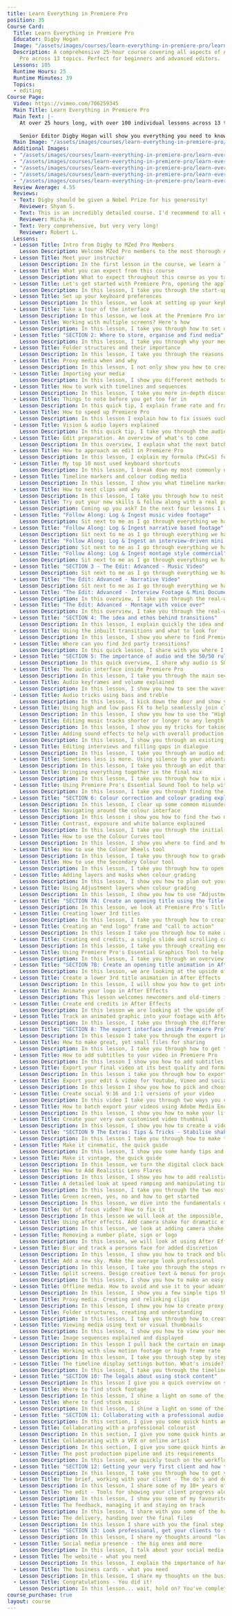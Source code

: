 ```yaml
---
title: Learn Everything in Premiere Pro
position: 35
Course Card:
  Title: Learn Everything in Premiere Pro
  Educator: Digby Hogan
  Image: "/assets/images/courses/learn-everything-in-premiere-pro/learn-everything-in-premiere-pro.jpg"
  Description: A comprehensive 25-hour course covering all aspects of Adobe Premiere
    Pro across 13 topics. Perfect for beginners and advanced editors.
  Lessons: 105
  Runtime Hours: 25
  Runtime Minutes: 39
  Topics:
  - editing
Course Page:
  Video: https://vimeo.com/706259345
  Main Title: Learn Everything in Premiere Pro
  Main Text: |-
    At over 25 hours long, with over 100 individual lessons across 13 topics, you won’t find better Adobe Premiere Pro training anywhere else. 
    
    Senior Editor Digby Hogan will show you everything you need to know and support you to understand each aspect of Adobe Premiere Pro. Start watching now to become the best storyteller and editor you can be.
  Main Image: "/assets/images/courses/learn-everything-in-premiere-pro/learn-everything-in-premiere-pro-1.jpg"
  Additional Images: 
  - "/assets/images/courses/learn-everything-in-premiere-pro/learn-everything-in-premiere-pro-2.jpg"
  - "/assets/images/courses/learn-everything-in-premiere-pro/learn-everything-in-premiere-pro-3.jpg"
  - "/assets/images/courses/learn-everything-in-premiere-pro/learn-everything-in-premiere-pro-4.jpg"
  - "/assets/images/courses/learn-everything-in-premiere-pro/learn-everything-in-premiere-pro-5.jpg"
  - "/assets/images/courses/learn-everything-in-premiere-pro/learn-everything-in-premiere-pro-6.jpg"
  Review Average: 4.55
  Reviews:
  - Text: Digby should be given a Nobel Prize for his generosity!
    Reviewer: Shyam S.
  - Text: This is an incredibly detailed course. I'd recommend to all editors.
    Reviewer: Micha H.
  - Text: Very comprehensive, but very very long!
    Reviewer: Robert L.
  Lessons:
  - Lesson Title: Intro from Digby to MZed Pro Members
    Lesson Description: Welcome MZed Pro members to the most thorough Adobe Premiere course around!
  - Lesson Title: Meet your instructor
    Lesson Description: In the first lesson in the course, we learn a little bit about Senior Editor and Creative Director Digby Hogan, your companion for the Learn Everything in Adobe Premiere Pro course.
  - Lesson Title: What you can expect from this course
    Lesson Description: What to expect throughout this course as you take on learning new-found skills with Adobe Premiere Pro.
  - Lesson Title: Let's get started with Premiere Pro, opening the application
    Lesson Description: In this lesson, I take you through the start-up screen when you very first open the software. What's important and what do you need to know from here. Plus how to best name your project and keep track of multiple projects as you grow.
  - Lesson Title: Set up your keyboard preferences
    Lesson Description: In this lesson, we look at setting up your keyboard preferences in Premiere Pro, how to change shortcuts and show you how to save your very own, custom keyboard preferences. PLUS I give away my professional keyboard shortcuts for you to use!
  - Lesson Title: Take a tour of the interface
    Lesson Description: In this lesson, we look at the Premiere Pro interface and where everything is that you need to know right away, plus those things that you can park at the back of the memory bank for the time being. I'll talk through the 6 main sections of Premiere Pro; The Source Monitor, Project Monitor, Project Panel, Timeline Panel, Effects Panel and Audio Metres.
  - Lesson Title: Working with multiple screens? Here's how
    Lesson Description: In this lesson, I take you through how to set up multiple monitors so you can make the most of your desktop real estate. Editing has never been more spread out!
  - Lesson Title: "SECTION 2: Where to store, organise and find media"
    Lesson Description: In this lesson, I take you through why your media infrastructure is important, how to organise your media and back it up. I also share a quick fix if your media goes OFFLINE and how to get it back!
  - Lesson Title: Folder structures and their importance
    Lesson Description: In this lesson, I take you through the reasons behind having a good folder structure and how it can ultimately help you in your edit! Plus I show you how to design your very own folder structure that you can customize to best suit the type of work or project you are completing.
  - Lesson Title: Proxy media when and why
    Lesson Description: In this lesson, I not only show you how to create proxy media within Premiere Pro and Media Encoder, but I also explain the reasons why one would want to use proxy media in the first place and how to tell if it's right for you?!
  - Lesson Title: Importing your media
    Lesson Description: In this lesson, I show you different methods to import your media from video to audio to photos and more! Plus, how to organise your footage on your hard drive to ensure a tidy and streamlined project.
  - Lesson Title: How to work with timelines and sequences
    Lesson Description: In this lesson, I take you more in-depth discussing how to work with timelines and sequences to your advantage in Premiere Pro. I show you a new way to approach your media which will open up creative possibilities and speed up your workflow tenfold! I also take you through correct timeline settings, why the organisation of your footage is important and explain a little editing style the industry calls Pancake Editing.
  - Lesson Title: Things to note before you get too far in
    Lesson Description: In this quick tip, I explain frame rate and frame size and how to ensure these don't stitch you up down the track.
  - Lesson Title: How to speed up Premiere Pro
    Lesson Description: In this lesson I explain how to fix issues such as slow playback, footage not responding when you hit play, and Premiere Pro feeling slow and laggy. Plus my tips and tricks on how to get better performance out of Premiere Pro in general!
  - Lesson Title: Vision & audio layers explained
    Lesson Description: In this quick tip, I take you through the audio and visual layers in your timeline and how to use these to your advantage when editing. Plus I'll show you how to rename these layers right inside of Premiere Pro, making it easier to keep track of what is where!
  - Lesson Title: Edit preparation. An overview of what's to come
    Lesson Description: In this overview, I explain what the next batch of lessons will be looking at in preparation for you to begin editing with Adobe Premiere Pro! The next lessons set you up to follow along with my feature seminars where I give you the remote control to sit over my shoulder and watch me as I work through a real-world project.
  - Lesson Title: How to approach an edit in Premiere Pro
    Lesson Description: In this lesson, I explain my formula (PxC=S) for approaching an edit and how to creatively plan this out before you begin to ensure you get the BEST end result!
  - Lesson Title: My top 10 most used keyboard shortcuts
    Lesson Description: In this lesson, I break down my most commonly used commands in Premiere Pro and debunk the myth that it's complicated, trust me it's not! I will also take you through what each of the commands does within an edit and where to find them.
  - Lesson Title: Timeline markers and colour coding media
    Lesson Description: In this lesson, I show you what timeline markers are and how to use them to your advantage. Timeline markers can help with identifying certain areas of an edit that need attention or perhaps you just want to leave a note for your future self! I also explain how to colour code and label your media within the timeline to assist with speedy editing.
  - Lesson Title: How to nest clips and why
    Lesson Description: In this lesson, I take you through how to nest footage within Premiere Pro and why it could be helpful to you and your project. I also explain some other fun features that nesting clips/media can bring to your work.
  - Lesson Title: Try out your new skills & follow along with a real project
    Lesson Description: Coming up you ask? In the next four lessons I work through four very different and very real projects to give you an idea on how I would individually approach and work to complete these.
  - Lesson Title: "Follow Along: Log & Ingest music video footage"
    Lesson Description: Sit next to me as I go through everything we have learnt so far and apply it to a Music Video! Here you will get to see just how I would approach a project like this along with all my tips and tricks to get the best out of your edit.
  - Lesson Title: "Follow Along: Log & Ingest narrative based footage"
    Lesson Description: Sit next to me as I go through everything we have learnt so far and apply it to a scene from a short film! Here you will get to see just how I would approach a project like this along with all my tips and tricks to get the best out of your edit. What you learn here can be applied to any short film or narrative story project!
  - Lesson Title: "Follow Along: Log & Ingest an interview-driven mini documentary"
    Lesson Description: Sit next to me as I go through everything we have learnt so far and apply it to a mini Documentary! Here you will get to see just how I would approach a project like this along with all my tips and tricks to get the best out of your edit. What you learn here can be applied to any documentary or Interview driven content!
  - Lesson Title: "Follow Along: Log & Ingest montage style commercial"
    Lesson Description: Sit next to me as I go through everything we have learnt so far and apply it to a commercial! Here you will get to see just how I would approach a project like this along with all my tips and tricks to get the best out of your edit. What you learn here can be applied to any product film, montage style edit with music or commercial project!
  - Lesson Title: "SECTION 3 - The Edit: Advanced - Music Video"
    Lesson Description: Sit next to me as I go through everything we have learnt so edit a Music Video! Here you will get to see just how I would approach a project like this along with all my tips and tricks to get the best out of your edit.
  - Lesson Title: "The Edit: Advanced - Narrative Video"
    Lesson Description: Sit next to me as I go through everything we have learnt so far to edit a scene from a short film! Here you will get to see just how I would approach a project like this along with all my tips and tricks to get the best out of your edit. What you learn here can be applied to any short film or narrative story project!
  - Lesson Title: "The Edit: Advanced - Interview Footage & Mini Documentary"
    Lesson Description: In this overview, I take you through the real-world content and projects you get to work with, alongside me in the up and coming feature edit seminars!
  - Lesson Title: "The Edit: Advanced - Montage with voice over"
    Lesson Description: In this overview, I take you through the real-world content and projects you get to work with, alongside me in the up and coming feature edit seminars!
  - Lesson Title: "SECTION 4: The idea and ethos behind transitions"
    Lesson Description: In this lesson, I explain quickly the idea and ethos behind using transitions and the importance of asking yourself "why" you are using them. I truly believe that unless it adds something magical to your story or clarity to your message... a straight cut or fade will do the trick each time! Simpler can be better-er.
  - Lesson Title: Using the inbuilt transitions and what to look for
    Lesson Description: In this lesson, I show you where to find Premiere Pros inbuilt transitions and how to add transitions to your media/edit points. I also implore you to question why you are perhaps using a certain transition and what does that transition contribute to your story? If it's not adding anything, then why use it?
  - Lesson Title: Where can you find 3rd party transitions?
    Lesson Description: In this quick lesson, I share with you where I like to collect my 3rd party transitions from. Vamify.com is a great place to start, and as I show you here it offers a lot within one package!
  - Lesson Title: "SECTION 5: The importance of audio and the 50/50 rule"
    Lesson Description: In this quick overview, I share why audio is SO important and discuss the value that great audio will add to your finished project. Be sure to have that pen and paper ready, as this section has some serious gold to be mined!
  - Lesson Title: The audio interface inside Premiere Pro
    Lesson Description: In this lesson, I take you through the main sections of the audio interface within Premiere Pro. I talk through understanding the audio track mixer, and the audio clip mixer, alongside with their differences. PLUS I give you a quick insight into how to add SFX to your audio tracks for better sounding results!
  - Lesson Title: Audio keyframes and volume explained
    Lesson Description: In this lesson, I show you how to see the waveform of your audio clips (those squiggly lines) alongside the various ways you can add key frames to easily adjust the volume or loudness of your audio levels.
  - Lesson Title: Audio tricks using bass and treble
    Lesson Description: In this lesson, I kick down the door and show you some simple tricks to use with "Bass" and "Treble" SFX that will make your audio sound better and feel more consistent.
  - Lesson Title: Using high and low pass FX to help seamlessly join clips
    Lesson Description: In this lesson, I show you how to use the "High Pass" and "Low Pass" SFX inside of Premiere Pro and how that can help you seamlessly join audio clips and transitions together. PLUS these two effects are a great way of quickly making something sound like it's far away, inside a room or coming from a car radio!
  - Lesson Title: Editing music tracks shorter or longer to any length of time
    Lesson Description: In this lesson, I show you my tricks for taking any music track and strategically cutting it up to fit any length of time. This is really helpful if you have an edit you love, but can't find that perfect fitting track that hits all the right moments of the music vs picture. The good news is now you can!
  - Lesson Title: Adding sound effects to help with overall production value
    Lesson Description: In this lesson, I show you through an existing edit that is good, but could be improved with the addition of sound effects. Here I use seven random sound effects and strategically place them throughout the edit and over certain cut points to enhance the pace and feel of the story. It works wonders and will for your projects too!
  - Lesson Title: Editing interviews and filling gaps in dialogue
    Lesson Description: In this lesson, I take you through an audio edit of a dialogue track from an interview that has been cut up. I show you how to find or create a "room tone" to fill in those gaps. This technique ensures your newly edited interview and order of clips have a seamless, smooth sound.
  - Lesson Title: Sometimes less is more. Using silence to your advantage
    Lesson Description: In this lesson, I take you through an edit that has had some sound design completed and how to challenge yourself to make it better by using less. By less I mean stripping back the audio SFX and sound design to attempt to enhance the overall story direction more. Watch and join along as we explore what's possible for the project and even I was surprised with the end product. Good or bad, I guess you can be the judge!
  - Lesson Title: Bringing everything together in the final mix
    Lesson Description: In this lesson, I take you through how to mix and master out your finished project in all its audio glory. Stay glued to the screen while I show you through many tips and tricks on how to approach and solve common problems, all whilst sharing hidden industry knowledge of common audio levels to aim for around dialogue, music and sound effects!
  - Lesson Title: Using Premiere Pro's Essential Sound Tool to help with audio
    Lesson Description: In this lesson, I take you through finding the Essential Sound Tool, how to get started with it and what you can expect to gain from using it. A lot of people that I speak to have avoided using this purpose-built tool as they were unsure of how to get started... Well look no further, here's your chance to make audio editing, mixing and mastering that much easier.
  - Lesson Title: "SECTION 6: Colour correction and colour grading explained"
    Lesson Description: In this lesson, I clear up some common misunderstandings by explaining the difference between "Colour Correction" and "Colour Grading".
  - Lesson Title: Navigating around the colour interface
    Lesson Description: In this lesson i show you how to find the two main panels you will need when working with colour inside of Premiere Pro. The "Lumetri colour panel" and the "Lumetri scopes panel" are the two most important tools we will be using to get the best out of your colour grading!
  - Lesson Title: Contrast, exposure and white balance explained
    Lesson Description: In this lesson, I take you through the initial stages of colour correction and what we call in the industry a "one light". I show you how to balance and even out all your images using contrast, exposure and white balance so they all feel consistent and unified. I also give you a quick look into the "RAW" camera settings tab and what magic lays here. Get your coloring in pencils out its about to get real!
  - Lesson Title: How to use the Colour Curves tool
    Lesson Description: In this lesson, I show you where to find and how to open the "Colour Curves" tool in Premiere Pro. I take you through the various functions available within this interface and give you an inside look at how the more advanced curves tools work with options like "Hue vs Saturation" and "Hue vs Hue"... the possibilities are endless!
  - Lesson Title: How to use the Colour Wheels tool
    Lesson Description: In this lesson, I take you through how to grade your media using the "Colour Wheels" interface. I also break down the three main elements of the Colour Wheel and explain the creative differences between "Shadows", Midtones" and "Highlights".
  - Lesson Title: How to use the Secondary Colour tool
    Lesson Description: In this lesson, I take you through how to open and enable the "Secondary Colour" tool and the finer adjustments it allows. When it comes to colour grading it's the little things like this that make a big difference!
  - Lesson Title: Adding layers and masks when colour grading
    Lesson Description: In this lesson, I show you how to plan out your grade and sculpt your shots. This will help improve your colour grading by directing an image with colour and suggesting what the viewer's eye may be drawn to first! I take you through how to add additional layers to your colour grading for a more detailed result and share a little trick with renaming your colour layers for easy organisation!
  - Lesson Title: Using Adjustment layers when colour grading
    Lesson Description: In this lesson, I show you how to use "Adjustment Layers" to your advantage when colour correcting in Premiere Pro. I take you through the pro's and con's of this feature and share with you the fastest ways to speed up your colour workflow by using Adjustment Layers!
  - Lesson Title: "SECTION 7A: Create an opening title using the Title Tool"
    Lesson Description: In this lesson, we look at Premiere Pro's Title Tool and how to use it to create an opening title for your video.
  - Lesson Title: Creating lower 3rd titles
    Lesson Description: In this lesson, I take you through how to create a lower 3rd title and what its use actually is. Make sure your videos always stand out with the RIGHT information at every moment with the core skills taught here.
  - Lesson Title: Creating an "end logo" frame and "call to action"
    Lesson Description: In this lesson I take you through how to make an end logo frame alongside an effective "call to action". (Ps a call to action is just a message for your viewer like "buy today" or "50% off now!"). Don't stress if you don't have a logo, we look at creating something similar - that is not only simple but does the job! Plus see how easy it is to take your work here and make it into a template for easy copy and paste.
  - Lesson Title: Creating end credits, a single slide and scrolling credits
    Lesson Description: In this lesson, I take you through creating end credits, and in more than one way! Make sure to thank everyone involved in your video with this lesson and see how easy it is to take your work in this lesson and make it into a template for easy copy and paste.
  - Lesson Title: Using Premiere Pro's Essential Graphics Tool to help with titles
    Lesson Description: In this lesson, I take you through an overview of Premiere Pro's Essential Graphics tool and what exactly it does. I show you a few simple examples of to use and adjust the inbuilt templates provided by Adobe. Plus offer to create a customised "like" or "subscribe" animation if you ask for it! Happy title-ing!
  - Lesson Title: "SECTION 7B: Create an opening title animation in After Effects"
    Lesson Description: In this lesson, we are looking at the upside of adding Adobe After Effects into your workflow. I know, I know... This isn't Premiere Pro but trust me you'll love After Effects just as much. If you've used it before you will know what I'm talking about and, if this is your first time - take my hand and trust me! I will show you how to open After Effects, get started with your first composition and build a title. We will then look at some simple animation techniques and blend modes of your text.
  - Lesson Title: Create a lower 3rd title animation in After Effects
    Lesson Description: In this lesson, I will show you how to get into After Effects and build your title using the title tool. We will then look at using a "Null Object" for some simple animation and what we call parenting (not that kind!). Plus to add on from the last lesson when we looked at using motion blur, in this lesson I'll show you how to use the mask tool AND create a simple "Alpha Matte" to reveal some of your animation. I know it sounds like a lot and, maybe even daunting but trust me... it's so much fun!
  - Lesson Title: Animate your logo in After Effects
    Lesson Description: This lesson welcomes newcomers and old-timers into my world of tips and tricks for animating a logo easily and effectively! We will look at planning out your animation, adding keyframes and even how to export out your animation with a transparent background (Alpha Channel).
  - Lesson Title: Create end credits in After Effects
    Lesson Description: In this lesson we are looking at the upside of adding Adobe After Effects into your work flow. Here I will show you how to build customised single credit graphics alongside the renowned scrolling credit graphic. I even gift you this very After Effects project file so you can use what I have created!
  - Lesson Title: Track an animated graphic into your footage with After Effects
    Lesson Description: In this lesson, I take you through the different shots available to download from your the lesson resources and how each of them could be approached to create your tracked title. We look at designing a simple yet aesthetically pleasing graphic, using the tracking tool inside of After Effects and adding the final touches to our work using lights, 3D space and motion blur! Follow these steps and you'll be surprised how much better your end product can become with some simple tracking.
  - Lesson Title: "SECTION 8: The export interface inside Premiere Pro"
    Lesson Description: In this lesson I take you through the export interface in Premiere Pro & After Effects. I show you everything you need to pay attention to, and alllllll the buttons you don't need to click. We look through the main export tabs including the "video" & "effects" options PLUS the "captions" tab and how exactly it works. After this lesson, you will be a master at exporting and delivering your videos!
  - Lesson Title: How to make great, yet small files for sharing
    Lesson Description: In this lesson, I take you through how to get the best bang for buck data wise... In other words, get you the SMALLEST file in regards to data (file size) with the BEST image quality and resolution. I show you the various settings to use when exporting with an h.264 file PLUS give you an example of the same video file exported 3 different ways with different settings as a comparison for you to be the judge!
  - Lesson Title: How to add subtitles to your video in Premiere Pro
    Lesson Description: In this lesson I show you how to add subtitles to your video in Premiere Pro! I take you through the two main ways this can be done. Essentially the first option is free, and a little slower because it involves you typing and designing your subtitles to match the audio / dialogue of your video. The second has a small cost but, is alot faster with REV.com - a subtitling and captioning service that has saved my butt time and time again. Your videos will be ready to go in every language!
  - Lesson Title: Export your final video at its best quality and format
    Lesson Description: In this lesson i take you through how to export your master, final and all done video! We look at using the Quicktime 422HQ codec as well as the MXF option and don't stress if this seems complicated - it's not at all - and i take you through each step so your comfortable! I also explain how to future proof your video exports with creating what we call a "Sub Master" which is essentially your finished edit with no graphics, titles or logos included in the export.
  - Lesson Title: Export your edit & video for Youtube, Vimeo and social media
    Lesson Description: In this lesson I show you how to pick and choose the right settings to best fit where your video is going. I take you through the presets available within Premiere Pro, and show you how to use Adobe Media Encoder to your advantage. Get exporting and online faster, better and greater with this lesson!
  - Lesson Title: Create social 9:16 and 1:1 versions of your video
    Lesson Description: In this video I take you through two ways you can convert your video and edit into the famous 9:16 ratio and 1:1 ratio... Most commonly used for social "stories" in portrait mode, or the classic instagram square post! Premiere Pro has an "Auto Sequencing" option available which automates the process - however comes with some manual tweaking. The other solution is to follow some simple steps to complete it manually, which may feel more tasking but it comes with extra control over the final product.
  - Lesson Title: How to batch export your videos using Adobe Media Encoder
    Lesson Description: In this lesson, I show you how to make your life easier and more care free with Media Encoder. Whether it's one or one-hundred videos you need to export, Media Encoder can help. We will look at the interface, how to select multiple presets per video and export! Aside from managing the export process of multiple videos for you, Media Encoder also FREES up Premiere Pro, so you can continue creating WHILST Media Encoder exports your video. That's a game changer!
  - Lesson Title: Create your very own customised video thumbnail
    Lesson Description: In this lesson, I show you how to create a video thumbnail for your social media uploads like Youtube or Vimeo, just like the one you see on my video here! We do it all right inside of Premiere Pro & also create your opening animation and title slide for your video. That's a 2-for-1 deal you can't mess with!
  - Lesson Title: "SECTION 9 The Extras: Tips & Tricks - Stabilise shaky footage"
    Lesson Description: In this lesson I take you through how to make that shaky footage silky smooth. We look at how to use Premiere Pro's Warp Stabiliser plus I give you some tips around what footage works best when trying to stabilise! Hand held footage will never be the same.
  - Lesson Title: Make it cinematic, the quick guide
    Lesson Description: In this lesson, I show you some handy tips and quick methods to turn your video into a cinematic masterpiece. From adding a cinema crop to a contrasty grade, it's all here and in only a few clicks!
  - Lesson Title: Make it vintage, the quick guide
    Lesson Description: In this lesson, we turn the digital clock back to the days of analog and film! We look at how to add some quick effects to make your video and edit feel more, well - less polished I guess. From adding 4:3 bars to a film flicker and even light leaks, after this lesson you could get a job in tv from the 70's no questions asked ; p
  - Lesson Title: How to Add Realistic Lens Flares
    Lesson Description: In this lesson, I show you how to add realistic lens flares in Premiere Pro and After Effects. We look at finding the best position and placement for your lens flare so it feels integrated into your shot, PLUS the ease of match moving your lens flare to the camera's movement.
  - Lesson Title: A detailed look at speed ramping and manipulating time
    Lesson Description: In this lesson, I take you through the two most common ways to speed ramp and manipulate your edit. The first method takes slightly longer to complete, but produces a more finessed end result, compared to the second method that is faster to finish but is a little more abrupt. You be the judge!
  - Lesson Title: Green screen, yes, no and how to get started
    Lesson Description: In this lesson, we dive into the fundamentals of processing and working with green screen footage. I show you how to get a great key and work towards completing a simple and final composite. I take you through the differences of working within Premiere Pro vs After Effects and the pros and cons of both platforms. Plus I propose the challenge and question of why may you be looking to use green screen & do you need to?
  - Lesson Title: Out of focus video? How to fix it
    Lesson Description: In this lesson we will look at the impossible, fixing out of focus footage... Yes, it is possible, to an extent, and we will see how far the boundaries can be pushed. This simple trick may save your butt one day so get that note pad ready!
  - Lesson Title: Using after effects. Add camera shake for dramatic effect
    Lesson Description: In this lesson, we look at adding camera shake to your finished video or desired shot. I will show you how to create a null object inside of After Effects and, alongside some simple expressions, we will attach your footage to the shake-infused object. In turn, giving your footage that wild wobble is always needed!
  - Lesson Title: Removing a number plate, sign or logo
    Lesson Description: In this lesson, we will look at using After Effects to complete some simple compositing work. These are all things that I have been asked to do during a project that has won me brownie points with the client every time... Or perhaps your neighbour doesn't like their car being featured in the back of your family video, this one will help with that too!
  - Lesson Title: Blur and track a persons face for added discretion
    Lesson Description: In this lesson, I show you how to track and blur a face right inside of Premiere Pro, how cool! This is a great trick to learn and can be applied to many different effects which leads to different outcomes within Premiere Pro. I'll take you through applying the effect, creating a mask or effect area that we then track to the persons face. I even go as far as sharing how to solve any tracking problems you may encounter on your own footage.
  - Lesson Title: Add a new sky. Make the average look professional
    Lesson Description: In this lesson, I take you through the steps required to replace a sky in After Effects. This can be a great skill to have in your creative tool belt as it can let you completely change the mood and feel of any shot. Have your blown out sky become a deep blue or take the middle of the day into a beautiful sunset. This will be a lesson you'll never want to forget!
  - Lesson Title: Split screens. Design creative text & menus for projects
    Lesson Description: In this lesson, I show you how to make an easy and fun split screen effect right inside Premiere Pro. We will look at using the crop effect, creating some simple layers and even add some animated text for fun!
  - Lesson Title: Offline media. How to avoid and use it to your advantage
    Lesson Description: In this lesson, I show you a few simple tips that you can follow with your projects that will help you avoid that dreaded "Offline Media" window. Plus, I let you in on a little secret of how to solve and relink your media should that happen, lucky you!
  - Lesson Title: Proxy media. Creating and relinking clips
    Lesson Description: In this lesson, I show you how to create proxy media (a smaller & more data-friendly sized version of your footage) AND how to work with it in the best workflow. I take you through the process of easily working with your proxy media and, once the editing masterpiece is complete, how to relink back to the raw, original media for the final export.
  - Lesson Title: Folder structures, creating and understanding
    Lesson Description: In this lesson, I take you through how to create a folder structure for your project. PLUS, we look at the positive reasons why you need one. Make sure your project and editing always run smoothly with this lesson in organisation.
  - Lesson Title: Viewing media using text or visual thumbnails
    Lesson Description: In this lesson, I show you how to view your media in two different ways and, discuss the pros and cons of both. After you watch this quick tip you will find yourself switching between those view modes like an outlaw from the will-wild-west!
  - Lesson Title: Image sequences explained and displayed
    Lesson Description: In this lesson I pull back the curtain on image sequences, explain what they are typically used for and just how they can be an advantage to your workflow.
  - Lesson Title: Working with slow motion footage or high frame rate
    Lesson Description: In this lesson, I take you through step by step to cover off working with slow-motion footage (high frame rate). I show you how to get Premiere Pro to see your footage as "slow-motion" and solve any issues in-between. Careful, you may need a time machine as this episode may take some ttttiiimmmmmeeeeeee (see what I did there?)
  - Lesson Title: The timeline display settings button. What's inside?
    Lesson Description: In this lesson, I take you through the timeline display settings button and explain each and every feature within. There are so many great time-saving tricks and workflow hacks hidden in here that you may not have known about, until now!
  - Lesson Title: "SECTION 10: The legals about using stock content"
    Lesson Description: In this lesson I give you a quick overview on some things to consider when using stock content in your videos & edits.
  - Lesson Title: Where to find stock footage
    Lesson Description: In this lesson, I shine a light on some of the best places to find stock video that you can use in your edits without having to worry that you may be breaking copyright law! (That sounds intense, I agree... however better to be safe than sorry as no one needs the video police rocking up to your door, right!?
  - Lesson Title: Where to find stock music
    Lesson Description: In this lesson, I shine a light on some of the best places to find stock music that you can use in your videos without having to worry that you may be breaking copyright law! (That sounds intense, I agree... however better to be safe than sorry as no one needs the music police rocking up to your door, right!
  - Lesson Title: "SECTION 11: Collaborating with a professional audio engineer"
    Lesson Description: In this section, I give you some quick hints and tips on where to find the right industry professional to collaborate with on your project. I also share a rough pricing guide so you can look at what you can expect to pay and highlight the process required to begin working with a professional audio engineer.
  - Lesson Title: Collaborating with a professional colourist
    Lesson Description: In this section, I give you some quick hints and tips on where to find the right industry professional to collaborate with on your project. I also share a rough pricing guide you can look at what you can to expect to pay and highlight the process required to begin working a professional colourist.
  - Lesson Title: Collaborating with a VFX or online artist
    Lesson Description: In this section, I give you some quick hints and tips on where to find the right industry professional to collaborate with on your project. I also share a rough pricing guide you can look at what you can expect to pay and highlight the process required to begin working with a professional VFX artist.
  - Lesson Title: The post production pipeline and its requirements
    Lesson Description: In this lesson, we quickly touch on the workflow between various departments and sections within post-production. More to come on this topic and maybe even a mini-course!
  - Lesson Title: "SECTION 12: Getting your very first client and how to keep them"
    Lesson Description: In this lesson, I take you through how to get your very first client! I show you how to create a spreadsheet to track your client communication progress and provide an email template you can use to hook those big fish with. Go get-em-tiger!
  - Lesson Title: The brief, working with your client - The do's and don'ts
    Lesson Description: In this lesson, I share some of my 10+ years of industry knowledge having worked with hundreds of high-level clients and what I have learned. Trust me there is some simple yet invaluable gold to take away from this lesson!
  - Lesson Title: The edit - Tools for showing your client progress along the way
    Lesson Description: In this lesson, I show you some of my favourite platforms to use when sharing updates of projects with my clients. All the secrets revealed!
  - Lesson Title: The feedback, managing it and staying on track
    Lesson Description: In this lesson, I share with you some of the hard truths I have learnt around the best and worst ways to manage client feedback. I take you through, step by step of my tried and tested ways so you can hopefully avoid the same costly mistakes I once made! If you can master the process and flow of client feedback everything else that can sometimes seem difficult or challenging in this industry will be a breeze.
  - Lesson Title: The delivery, handing over the final files
    Lesson Description: In this lesson I share with you the final step of any project, handing over the master files! Even though this may be the last step of this job... you may want to go one step more with my #101 on maintaining and growing your client base. Sometimes the easiest "next prospect" or project comes from ones you have just finished!
  - Lesson Title: "SECTION 13: Look professional, get your clients to say yes"
    Lesson Description: In this lesson, I share my thoughts around "looking the part" and how to best read a room before you enter. I challenge you to be truly yourself WHILST meeting and matching what a particular client may expect to see. I'll leave you with this thought... Would you dress and act the same way in a job interview as you would at your best friends birthday gathering? With this skill mastered you will have every client welcoming you, your ideas and your invoice with open arms!
  - Lesson Title: Social media presence - the big ones and more
    Lesson Description: In this lesson, I talk about your social media presence and why it's good to stay on top and under the spotlight! I also share some handy tools and tips for making this part of the process that little bit easier.
  - Lesson Title: The website - what you need
    Lesson Description: In this lesson, I explain the importance of having a website and if you don't have one how you can quickly and easily build your own with Squarespace.com
  - Lesson Title: The business cards - what you need
    Lesson Description: In this lesson, I share my thoughts on the business card and do you still need one? Plus I give you some insight on where you can get your own business cards made beautifully and easily without having to even leave home!
  - Lesson Title: Congratulations - You did it!
    Lesson Description: In this lesson... wait, hold on? You've completed the course! Well done to you, seriously you should be so proud of what you have accomplished. This course is not for the faint-hearted and you have come all this way and learnt so much throughout the journey. 
course_purchase: true
layout: course
---
```


